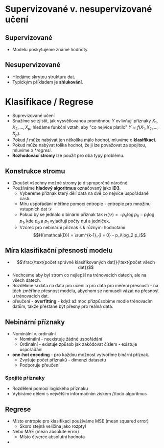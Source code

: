 # Supervizované v. nesupervizované učení
## Supervizované
- Modelu poskytujeme známé hodnoty.
## Nesupervizované
- Hledáme skrytou strukturu dat.
- Typickým příkladem je **shlukování**.

# Klasifikace / Regrese
- Suprevizované učení
- Snažíme se zjistit, jak vysvětlovanou proměnnou $Y$ ovlivňují příznaky $X_1, X_2, \ldots, X_p$, hledáme funkční vztah, aby "co nejvíce platilo" $Y \approx f(X_1, X_2, \ldots, X_p)$.
- Pokud $f$ může nabývat jen několika málo hodnot, mluvíme o **klasifikaci**.
- Pokud může nabývat tolika hodnot, že ji lze považovat za spojitou, mluvíme o **regresi*.
- **Rozhodovací stromy** lze použít pro oba typy problému.

## Konstrukce stromu
- Zkoušet všechny možné stromy je disproporčně náročné.
- Používáme **hladový algoritmus** označovaný jako **ID3**.
	- Vybereme příznak který dělí data na dvě co nejvíce uspořádané části.
	- Míru uspořádání měříme pomocí entropie - entropie pro množinu vstupních dat $\mathcal{D}$
	- Pokud by se jednalo o binární příznak tak $H(\mathcal{D}) = -p_0 \log{p_0} -p_1 \log{p_1}$, kde $p_0$ a $p_1$ vyjadřují počty nul a jedniček.
	- Vzorec pro nebinární příznak s $k$ různými hodnotami $$H(\mathcal{D}) = \sum^{k-1}_{i = 0} - p_i\log_2 p_i$$
##  Míra klasifikační přesností modelu
-  $$\frac{\text{počet správně klasifikovaných dat}}{\text{počet všech dat}}$$
- Nechceme aby byl strom co nejlepší na trénovacích datech, ale na všech datech.
- Rozdělíme si data na data pro učení a pro data pro měření přesnosti - na těch změříme přesnost modelu, abychom se nemuseli vázat na přesnost u trénovacích dat.
- přeučení - **overfitting** - když až moc přizpůsobíme modle trénovacím datům, takže přestane být přesný pro reálná data.
## Nebinární příznaky
- Nominální v. ordinální
	- Nominální  - neexistuje žádné uspořádání
	- Ordinální - existuje způsob jak zakódovat číslem - existuje uspořádání
- **one-hot encoding** - pro každou možnost vytvoříme binární příznak.
	- Zvyšuje počet příznaků - dimenzi datasetu
	- Podporuje přeučení
### Spojité příznaky
- Rozdělení pomocí logického příznaku
- Vybíráme dělení s největším informačním ziskem
//todo algoritmus

## Regrese
- Místo entropie pro klasifikaci používáme MSE (mean squared error)
	- Skoro stejná veličina jako rozptyl
- Nebo MAE (mean absolute error)
	- Místo čtverce absolutní hodnota
- 